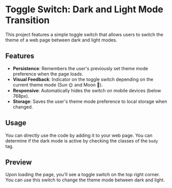 # Toggle Switch: Dark and Light Mode Transition

This project features a simple toggle switch that allows users to switch the theme of a web page between dark and light modes.

## Features

- **Persistence**: Remembers the user's previously set theme mode preference when the page loads.
- **Visual Feedback**: Indicator on the toggle switch depending on the current theme mode (Sun 🌞 and Moon 🌙).
- **Responsive**: Automatically hides the switch on mobile devices (below 768px).
- **Storage**: Saves the user's theme mode preference to local storage when changed.

## Usage

You can directly use the code by adding it to your web page. You can determine if the dark mode is active by checking the classes of the `body` tag.

## Preview

Upon loading the page, you'll see a toggle switch on the top right corner. You can use this switch to change the theme mode between dark and light.
